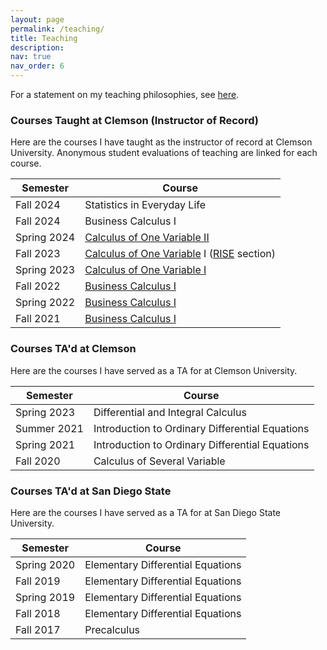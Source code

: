 ```yaml
---
layout: page
permalink: /teaching/
title: Teaching
description: 
nav: true
nav_order: 6
---
```


For a statement on my teaching philosophies, see [here](https://kyleyates.github.io/assets/pdf/yates_teaching_statement.pdf).

### Courses Taught at Clemson (Instructor of Record)

Here are the courses I have taught as the instructor of record at Clemson University. Anonymous student evaluations of teaching are linked for each course.

| Semester  | Course |
| ------------- | ------------- |
| Fall 2024  | Statistics in Everyday Life |
| Fall 2024  | Business Calculus I  |
| Spring 2024  | [Calculus of One Variable II](https://kyleyates.github.io/assets/pdf/spring2024.pdf)  |
| Fall 2023  | [Calculus of One Variable](https://kyleyates.github.io/assets/pdf/fall2023.pdf) I ([RISE](https://www.clemson.edu/cecas/rise/index.html) section)  |
| Spring 2023  | [Calculus of One Variable I](https://kyleyates.github.io/assets/pdf/spring2023.pdf)  |
| Fall 2022  | [Business Calculus I](https://kyleyates.github.io/assets/pdf/fall2022.pdf)  |
| Spring 2022  | [Business Calculus I](https://kyleyates.github.io/assets/pdf/spring2022.pdf)  |
| Fall 2021  | [Business Calculus I](https://kyleyates.github.io/assets/pdf/fall2021.pdf)  |



### Courses TA'd at Clemson

Here are the courses I have served as a TA for at Clemson University.

| Semester  | Course |
| ------------- | ------------- |
| Spring 2023  | Differential and Integral Calculus  |
| Summer 2021  | Introduction to Ordinary Differential Equations  |
| Spring 2021  | Introduction to Ordinary Differential Equations  |
| Fall 2020  | Calculus of Several Variable  |



### Courses TA'd at San Diego State

Here are the courses I have served as a TA for at San Diego State University.

| Semester  | Course |
| ------------- | ------------- |
| Spring 2020 | Elementary Differential Equations  |
| Fall 2019  | Elementary Differential Equations  |
| Spring 2019  | Elementary Differential Equations  |
| Fall 2018  | Elementary Differential Equations  |
| Fall 2017  | Precalculus |

